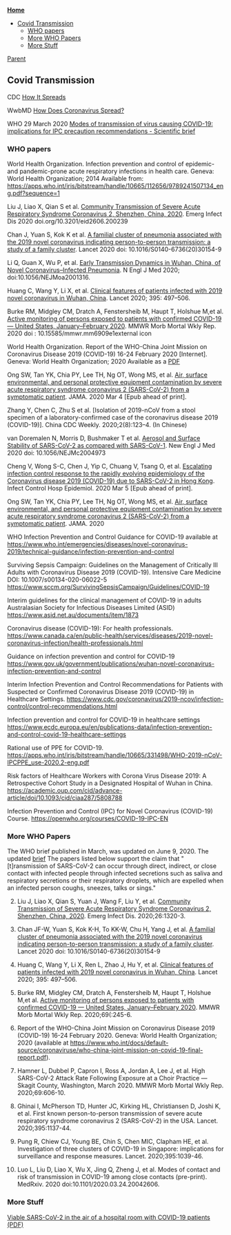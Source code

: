 <!-- START doctoc generated TOC please keep comment here to allow auto update -->
<!-- DON'T EDIT THIS SECTION, INSTEAD RE-RUN doctoc TO UPDATE -->
**[Home](#pages/blog/cv19/index)**

- [Covid Transmission](#covid-transmission)
  - [WHO papers](#who-papers)
  - [More WHO Papers](#more-who-papers)
  - [More Stuff](#more-stuff)

<!-- END doctoc generated TOC please keep comment here to allow auto update -->

[Parent](#pages/blog/cv19/index)

## Covid Transmission

CDC
[How It Spreads](https://www.cdc.gov/coronavirus/2019-ncov/prevent-getting-sick/how-covid-spreads.html)

WwbMD
[How Does Coronavirus Spread?](https://www.webmd.com/lung/coronavirus-transmission-overview#1)

WHO
29 March 2020
[Modes of transmission of virus causing COVID-19: implications for IPC precaution recommendations - Scientific brief](https://www.who.int/news-room/commentaries/detail/modes-of-transmission-of-virus-causing-covid-19-implications-for-ipc-precaution-recommendations)

### WHO papers

World Health Organization. Infection prevention and control of epidemic- and pandemic-prone acute respiratory infections in health care. Geneva: World Health Organization; 2014 Available from: https://apps.who.int/iris/bitstream/handle/10665/112656/9789241507134_eng.pdf?sequence=1

Liu J, Liao X, Qian S et al. [Community Transmission of Severe Acute Respiratory Syndrome Coronavirus 2, Shenzhen, China, 2020](https://wwwnc.cdc.gov/eid/article/26/6/20-0239_article). Emerg Infect Dis 2020 doi.org/10.3201/eid2606.200239


Chan J, Yuan S, Kok K et al. [A familial cluster of pneumonia associated with the 2019 novel coronavirus indicating person-to-person transmission: a study of a family cluster](https://www.ncbi.nlm.nih.gov/pmc/articles/PMC7159286/). Lancet 2020 doi: 10.1016/S0140-6736(20)30154-9

Li Q, Guan X, Wu P, et al. [Early Transmission Dynamics in Wuhan, China, of Novel Coronavirus–Infected Pneumonia](https://www.ncbi.nlm.nih.gov/pmc/articles/PMC7121484/). N Engl J Med 2020; doi:10.1056/NEJMoa2001316.

Huang C, Wang Y, Li X, et al. [Clinical features of patients infected with 2019 novel coronavirus in Wuhan, China](https://www.ncbi.nlm.nih.gov/pmc/articles/PMC7159299/). Lancet 2020; 395: 497–506. 


Burke RM, Midgley CM, Dratch A, Fenstersheib M, Haupt T, Holshue M,et al. [Active monitoring of persons exposed to patients with confirmed COVID-19 — United States, January–February 2020](https://www.ncbi.nlm.nih.gov/pmc/articles/PMC7367094/). MMWR Morb Mortal Wkly Rep. 2020 doi : 10.15585/mmwr.mm6909e1external icon

World Health Organization. Report of the WHO-China Joint Mission on Coronavirus Disease 2019 (COVID-19) 16-24 February 2020 [Internet]. Geneva: World Health Organization; 2020 Available as a [PDF](https://www.who.int/docs/default-source/coronaviruse/who-china-joint-mission-on-covid-19-final-report.pdf)

Ong SW, Tan YK, Chia PY, Lee TH, Ng OT, Wong MS, et al. [Air, surface environmental, and personal protective equipment contamination by severe acute respiratory syndrome coronavirus 2 (SARS-CoV-2) from a symptomatic patient](https://www.ncbi.nlm.nih.gov/pmc/articles/PMC7057172/). JAMA. 2020 Mar 4 [Epub ahead of print].

Zhang Y, Chen C, Zhu S et al. [Isolation of 2019-nCoV from a stool specimen of a laboratory-confirmed case of the coronavirus disease 2019 (COVID-19)]. China CDC Weekly. 2020;2(8):123–4. (In Chinese)

van Doremalen N, Morris D, Bushmaker T et al. [Aerosol and Surface Stability of SARS-CoV-2 as compared with SARS-CoV-1](https://www.ncbi.nlm.nih.gov/pmc/articles/PMC7121658/). New Engl J Med 2020 doi: 10.1056/NEJMc2004973

Cheng V, Wong S-C, Chen J, Yip C, Chuang V, Tsang O, et al. [Escalating infection control response to the rapidly evolving epidemiology of the Coronavirus disease 2019 (COVID-19) due to SARS-CoV-2 in Hong Kong](https://www.ncbi.nlm.nih.gov/pmc/articles/PMC7137535/). Infect Control Hosp Epidemiol. 2020 Mar 5 [Epub ahead of print]. 

Ong SW, Tan YK, Chia PY, Lee TH, Ng OT, Wong MS, et al. [Air, surface environmental, and personal protective equipment contamination by severe acute respiratory syndrome coronavirus 2 (SARS-CoV-2) from a symptomatic patient](https://www.ncbi.nlm.nih.gov/pmc/articles/PMC7057172/). JAMA. 2020

WHO Infection Prevention and Control Guidance for COVID-19 available at https://www.who.int/emergencies/diseases/novel-coronavirus-2019/technical-guidance/infection-prevention-and-control

Surviving Sepsis Campaign: Guidelines on the Management of Critically Ill Adults with Coronavirus Disease 2019 (COVID-19). Intensive Care Medicine DOI: 10.1007/s00134-020-06022-5 https://www.sccm.org/SurvivingSepsisCampaign/Guidelines/COVID-19 

Interim guidelines for the clinical management of COVID-19 in adults Australasian Society for Infectious Diseases Limited (ASID)  https://www.asid.net.au/documents/item/1873

Coronavirus disease (COVID-19): For health professionals. https://www.canada.ca/en/public-health/services/diseases/2019-novel-coronavirus-infection/health-professionals.html

Guidance on infection prevention and control for COVID-19 https://www.gov.uk/government/publications/wuhan-novel-coronavirus-infection-prevention-and-control

Interim Infection Prevention and Control Recommendations for Patients with Suspected or Confirmed Coronavirus Disease 2019 (COVID-19) in Healthcare Settings. https://www.cdc.gov/coronavirus/2019-ncov/infection-control/control-recommendations.html 

Infection prevention and control for COVID-19 in healthcare settings https://www.ecdc.europa.eu/en/publications-data/infection-prevention-and-control-covid-19-healthcare-settings 

Rational use of PPE for COVID-19. https://apps.who.int/iris/bitstream/handle/10665/331498/WHO-2019-nCoV-IPCPPE_use-2020.2-eng.pdf

Risk factors of Healthcare Workers with Corona Virus Disease 2019: A Retrospective Cohort Study in a Designated Hospital of Wuhan in China. https://academic.oup.com/cid/advance-article/doi/10.1093/cid/ciaa287/5808788

Infection Prevention and Control (IPC) for Novel Coronavirus (COVID-19) Course. https://openwho.org/courses/COVID-19-IPC-EN


### More WHO Papers

The WHO brief published in March, was updated on June 9, 2020.  The updated 
[brief](https://www.who.int/news-room/commentaries/detail/transmission-of-sars-cov-2-implications-for-infection-prevention-precautions)  The papers listed 
below support the claim that "[t]ransmission of SARS-CoV-2 can occur through 
direct, indirect, or close contact with infected people through infected 
secretions such as saliva and respiratory secretions or their respiratory 
droplets, which are expelled when an infected person coughs, sneezes, talks or 
sings."

2. Liu J, Liao X, Qian S, Yuan J, Wang F, Liu Y, et al. [Community Transmission of Severe Acute Respiratory Syndrome Coronavirus 2, Shenzhen, China, 2020](https://wwwnc.cdc.gov/eid/article/26/6/20-0239_article). Emerg Infect Dis. 2020;26:1320-3.

3. Chan JF-W, Yuan S, Kok K-H, To KK-W, Chu H, Yang J, et al. [A familial cluster of pneumonia associated with the 2019 novel coronavirus indicating person-to-person transmission: a study of a family cluster](https://www.ncbi.nlm.nih.gov/pmc/articles/PMC7159286/). Lancet 2020 doi: 10.1016/S0140-6736(20)30154-9

4. Huang C, Wang Y, Li X, Ren L, Zhao J, Hu Y, et al. [Clinical features of patients infected with 2019 novel coronavirus in Wuhan, China](https://www.ncbi.nlm.nih.gov/pmc/articles/PMC7159299/). Lancet 2020; 395: 497–506. 

5. Burke RM, Midgley CM, Dratch A, Fenstersheib M, Haupt T, Holshue M,et al. [Active monitoring of persons exposed to patients with confirmed COVID-19 — United States, January–February 2020](https://www.ncbi.nlm.nih.gov/pmc/articles/PMC7367094/). MMWR Morb Mortal Wkly Rep. 2020;69(:245-6.

6. Report of the WHO-China Joint Mission on Coronavirus Disease 2019 (COVID-19) 16-24 February 2020. Geneva: World Health Organization; 2020 (available at https://www.who.int/docs/default-source/coronaviruse/who-china-joint-mission-on-covid-19-final-report.pdf).

7. Hamner L, Dubbel P, Capron I, Ross A, Jordan A, Lee J, et al. High SARS-CoV-2 Attack Rate Following Exposure at a Choir Practice — Skagit County, Washington, March 2020. MMWR Morb Mortal Wkly Rep. 2020;69:606-10.

8. Ghinai I, McPherson TD, Hunter JC, Kirking HL, Christiansen D, Joshi K, et al. First known person-to-person transmission of severe acute respiratory syndrome coronavirus 2 (SARS-CoV-2) in the USA. Lancet. 2020;395:1137-44.

9. Pung R, Chiew CJ, Young BE, Chin S, Chen MIC, Clapham HE, et al. Investigation of three clusters of COVID-19 in Singapore: implications for surveillance and response measures. Lancet. 2020;395:1039-46.

10. Luo L, Liu D, Liao X, Wu X, Jing Q, Zheng J, et al. Modes of contact and risk of transmission in COVID-19 among close contacts (pre-print). MedRxiv. 2020 doi:10.1101/2020.03.24.20042606.


### More Stuff

[Viable SARS-CoV-2 in the air of a hospital room with COVID-19 patients](https://www.medrxiv.org/content/10.1101/2020.08.03.20167395v1) [(PDF)](https://www.medrxiv.org/content/10.1101/2020.08.03.20167395v1.full.pdf)

